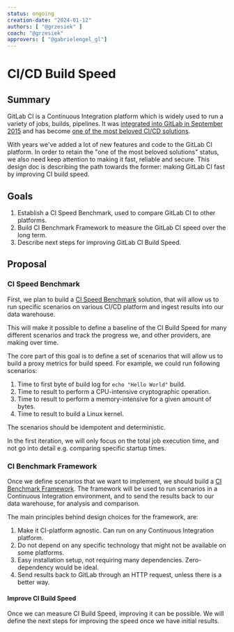```yaml
---
status: ongoing
creation-date: "2024-01-12"
authors: [ "@grzesiek" ]
coach: "@grzesiek"
approvers: [ "@gabrielengel_gl"]
---
```


<!-- vale gitlab.FutureTense = NO -->

# CI/CD Build Speed

## Summary

GitLab CI is a Continuous Integration platform which is widely used to run a
variety of jobs, builds, pipelines. It was [integrated into GitLab in September 2015](https://about.gitlab.com/releases/2015/09/22/gitlab-8-0-released/)
and has become [one of the most beloved CI/CD solutions](https://about.gitlab.com/blog/2017/09/27/gitlab-leader-continuous-integration-forrester-wave/).

With years we've added a lot of new features and code to the GitLab CI
platform. In order to retain the "one of the most beloved solutions" status, we
also need keep attention to making it fast, reliable and secure. This design
doc is describing the path towards the former: making GitLab CI fast by
improving CI build speed.

## Goals

1. Establish a CI Speed Benchmark, used to compare GitLab CI to other platforms.
1. Build CI Benchmark Framework to measure the GitLab CI speed over the long term.
1. Describe next steps for improving GitLab CI Build Speed.

## Proposal

### CI Speed Benchmark

First, we plan to build a [CI Speed Benchmark](benchmark.md) solution, that
will allow us to run specific scenarios on various CI/CD platform and ingest
results into our data warehouse.

This will make it possible to define a baseline of the CI Build Speed for many
different scenarios and track the progress we, and other providers, are making
over time.

The core part of this goal is to define a set of scenarios that will allow us
to build a proxy metrics for build speed. For example, we could run following
scenarios:

1. Time to first byte of build log for `echo "Hello World"` build.
1. Time to result to perform a CPU-intensive cryptographic operation.
1. Time to result to perform a memory-intensive for a given amount of bytes.
1. Time to result to build a Linux kernel.

The scenarios should be idempotent and deterministic.

In the first iteration, we will only focus on the total job execution time, and not go into detail e.g. comparing specific startup times.

### CI Benchmark Framework

Once we define scenarios that we want to implement, we should build a
[CI Benchmark Framework](benchmark.md). The framework will be used to run
scenarios in a Continuous Integration environment, and to send the results back
to our data warehouse, for analysis and comparison.

The main principles behind design choices for the framework, are:

1. Make it CI-platform agnostic. Can run on any Continuous Integration platform.
1. Do not depend on any specific technology that might not be available on some platforms.
1. Easy installation setup, not requiring many dependencies. Zero-dependency would be ideal.
1. Send results back to GitLab through an HTTP request, unless there is a better way.

#### Improve CI Build Speed

Once we can measure CI Build Speed, improving it can be possible. We will
define the next steps for improving the speed once we have initial results.
